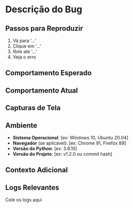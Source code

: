 # Descrição do Bug

<!-- Uma descrição clara e concisa do bug encontrado. -->

## Passos para Reproduzir

<!-- Descreva os passos para reproduzir o comportamento problemático: -->

1. Vá para '...'
2. Clique em '...'
3. Role até '...'
4. Veja o erro

## Comportamento Esperado

<!-- Uma descrição clara e concisa do que você esperava que acontecesse. -->

## Comportamento Atual

<!-- O que acontece atualmente em vez do comportamento esperado? -->

## Capturas de Tela

<!-- Se aplicável, adicione capturas de tela para ajudar a explicar o problema. -->

## Ambiente

- **Sistema Operacional**: [ex: Windows 10, Ubuntu 20.04]
- **Navegador** (se aplicável): [ex: Chrome 91, Firefox 89]
- **Versão do Python**: [ex: 3.8.10]
- **Versão do Projeto**: [ex: v1.2.0 ou commit hash]

## Contexto Adicional

<!-- Adicione qualquer outro contexto sobre o problema aqui. Por exemplo, você conseguiu resolver o problema de alguma forma? Há alguma solução alternativa? -->

## Logs Relevantes

<!-- Cole aqui quaisquer logs de erro ou saídas de console relevantes. Use blocos de código para formatação adequada. -->


Cole os logs aqui

